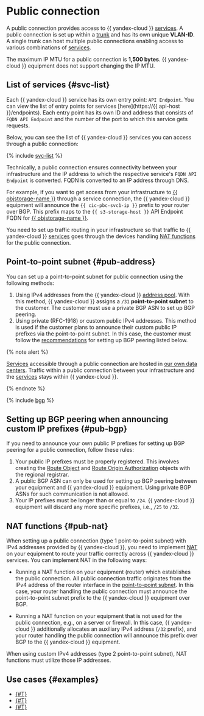 # Public connection

A public connection provides access to {{ yandex-cloud }} [services](#svc-list). A public connection is set up within a [trunk](./trunk.md) and has its own unique **VLAN-ID**. A single trunk can host multiple public connections enabling access to various combinations of [services](#svc-list).

The maximum IP MTU for a public connection is **1,500 bytes**. {{ yandex-cloud }} equipment does not support changing the IP MTU.


## List of services {#svc-list}

Each {{ yandex-cloud }} service has its own entry point: `API Endpoint`. You can view the list of entry points for services [here](https://{{ api-host }}/endpoints). Each entry point has its own ID and address that consists of `FQDN API Endpoint` and the number of the port to which this service gets requests.

Below, you can see the list of {{ yandex-cloud }} services you can access through a public connection:

{% include [svc-list](../../_includes/interconnect/svc-list.md) %}

Technically, a public connection ensures connectivity between your infrastructure and the IP address to which the respective service's `FQDN API Endpoint` is converted. FQDN is converted to an IP address through DNS.

For example, if you want to get access from your infrastructure to [{{ objstorage-name }}](../../storage/) through a service connection, the {{ yandex-cloud }} equipment will announce the `{{ cic-pbc-svc1-ip }}` prefix to your router over BGP. This prefix maps to the `{{ s3-storage-host }}` API Endpoint FQDN for [{{ objstorage-name }}](../../storage/).

You need to set up traffic routing in your infrastructure so that traffic to {{ yandex-cloud }} [services](#svc-list) goes through the devices handling [NAT functions](#pub-nat) for the public connection.


## Point-to-point subnet {#pub-address}

You can set up a point-to-point subnet for public connection using the following methods:

1. Using IPv4 addresses from the {{ yandex-cloud }} [address pool](../../vpc/concepts/ips.md). With this method, {{ yandex-cloud }} assigns a `/31` **point-to-point subnet** to the customer. The customer must use a private BGP ASN to set up BGP peering.
1. Using private (RFC-1918) or custom public IPv4 addresses. This method is used if the customer plans to announce their custom public IP prefixes via the point-to-point subnet. In this case, the customer must follow the [recommendations](#pub-bgp) for setting up BGP peering listed below.


{% note alert %}

[Services](#svc-list) accessible through a public connection are hosted in [our own data centers](../../overview/concepts/geo-scope.md). Traffic within a public connection between your infrastructure and the [services](#svc-list) stays within {{ yandex-cloud }}.

{% endnote %}

{% include [bgp](../../_includes/interconnect/bgp.md) %}


## Setting up BGP peering when announcing custom IP prefixes {#pub-bgp}

If you need to announce your own public IP prefixes for setting up BGP peering for a public connection, follow these rules:

1. Your public IP prefixes must be properly registered. This involves creating the [Route Object](https://docs.db.ripe.net/entire-documentation-HTML.html#creating-route-objects) and [Route Origin Authorization](https://www.ripe.net/manage-ips-and-asns/resource-management/rpki/resource-certification-roa-management/) objects with the regional registrar.
1. A public BGP ASN can only be used for setting up BGP peering between your equipment and {{ yandex-cloud }} equipment. Using private BGP ASNs for such communication is not allowed.
1. Your IP prefixes must be longer than or equal to `/24`. {{ yandex-cloud }} equipment will discard any more specific prefixes, i.e., `/25` to `/32`.

## NAT functions {#pub-nat}

When setting up a public connection (type 1 point-to-point subnet) with IPv4 addresses provided by {{ yandex-cloud }}, you need to implement [NAT](https://en.wikipedia.org/wiki/Network_address_translation) on your equipment to route your traffic correctly across {{ yandex-cloud }} services. You can implement NAT in the following ways:

* Running a NAT function on your equipment (router) which establishes the public connection. All public connection traffic originates from the IPv4 address of the router interface in the [point-to-point subnet](#pub-address). In this case, your router handling the public connection must announce the point-to-point subnet prefix to the {{ yandex-cloud }} equipment over BGP.

* Running a NAT function on your equipment that is not used for the public connection, e.g., on a server or firewall. In this case, {{ yandex-cloud }} additionally allocates an auxiliary IPv4 address (`/32` prefix), and your router handling the public connection will announce this prefix over BGP to the {{ yandex-cloud }} equipment.

When using custom IPv4 addresses (type 2 point-to-point subnet), NAT functions must utilize those IP addresses.


## Use cases {#examples}

* [{#T}](../tutorials/trunk-pub-add.md)
* [{#T}](../tutorials/pub-add.md)
* [{#T}](../tutorials/pub-del.md)